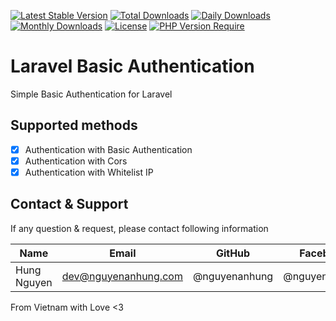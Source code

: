 [![Latest Stable Version](https://img.shields.io/packagist/v/nguyenanhung/laravel-basic-auth.svg?style=flat-square)](https://packagist.org/packages/nguyenanhung/laravel-basic-auth)
[![Total Downloads](https://img.shields.io/packagist/dt/nguyenanhung/laravel-basic-auth.svg?style=flat-square)](https://packagist.org/packages/nguyenanhung/laravel-basic-auth)
[![Daily Downloads](https://img.shields.io/packagist/dd/nguyenanhung/laravel-basic-auth.svg?style=flat-square)](https://packagist.org/packages/nguyenanhung/laravel-basic-auth)
[![Monthly Downloads](https://img.shields.io/packagist/dm/nguyenanhung/laravel-basic-auth.svg?style=flat-square)](https://packagist.org/packages/nguyenanhung/laravel-basic-auth)
[![License](https://img.shields.io/packagist/l/nguyenanhung/laravel-basic-auth.svg?style=flat-square)](https://packagist.org/packages/nguyenanhung/laravel-basic-auth)
[![PHP Version Require](https://img.shields.io/packagist/dependency-v/nguyenanhung/laravel-basic-auth/php)](https://packagist.org/packages/nguyenanhung/laravel-basic-auth)

# Laravel Basic Authentication

Simple Basic Authentication for Laravel

## Supported methods

- [x] Authentication with Basic Authentication
- [x] Authentication with Cors
- [x] Authentication with Whitelist IP

## Contact & Support

If any question & request, please contact following information

| Name        | Email                | GitHub        | Facebook      |
|-------------|----------------------|---------------|---------------|
| Hung Nguyen | dev@nguyenanhung.com | @nguyenanhung | @nguyenanhung |

From Vietnam with Love <3
